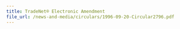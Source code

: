 ```yaml
---
title: TradeNet® Electronic Amendment
file_url: /news-and-media/circulars/1996-09-20-Circular2796.pdf
---
```

